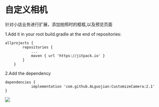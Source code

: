 # 自定义相机

针对小店业务进行扩展，添加拍照时的框框,以及预览页面


1.Add it in your root build.gradle at the end of repositories:

```
allprojects {
        repositories {
            ...
            maven { url 'https://jitpack.io' }
        }
    }
```

2.Add the dependency

```
dependencies {
            implementation 'com.github.ALguojian:CustomizeCamera:2.1'
}
```

![](https://ws1.sinaimg.cn/mw690/3d6cbc08gy1frwu8u47tkj20ku1127ue.jpg)
